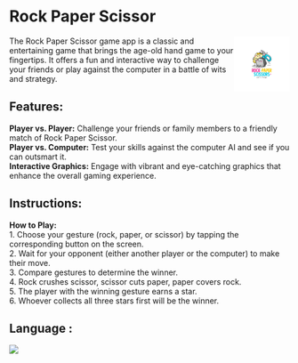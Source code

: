 <h1>
Rock Paper Scissor</h1>
<img align="right" alt="giphy" width="100" src="/app/src/main/res/drawable/rock_paper_scissor.jpg">
The Rock Paper Scissor game app is a classic and entertaining game that brings the age-old hand game to your fingertips. It offers a fun and interactive way to challenge your friends or play against the computer in a battle of wits and strategy.
<br>
<h2>Features:</h2>
<b>Player vs. Player:</b> Challenge your friends or family members to a friendly match of Rock Paper Scissor.<br>
<b>Player vs. Computer:</b> Test your skills against the computer AI and see if you can outsmart it.<br>
<b>Interactive Graphics:</b> Engage with vibrant and eye-catching graphics that enhance the overall gaming experience.<br>

<h2>Instructions: </h2>
<b>How to Play:</b><br>
1.	Choose your gesture (rock, paper, or scissor) by tapping the corresponding button on the screen.<br>
2.	Wait for your opponent (either another player or the computer) to make their move.<br>
3.	Compare gestures to determine the winner.<br>
4.	Rock crushes scissor, scissor cuts paper, paper covers rock.<br>
5.	The player with the winning gesture earns a star.<br>
6.	Whoever collects all three stars first will be the winner.

<h2>Language : </h2>
<p><img src="https://skillicons.dev/icons?i=kotlin" width=40></p>





















